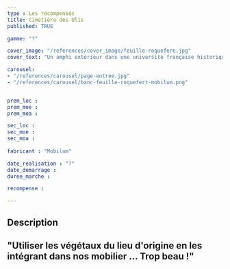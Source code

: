 ```yaml
---
type : Les récompensés
title: Cimetière des Ulis
published: TRUE

gamme: "?" 

cover_image: "/references/cover_image/feuille-roquefere.jpg"
cover_text: "Un amphi extérieur dans une université française historique"

carousel: 
- "/references/carousel/page-entree.jpg"
- "/references/carousel/banc-feuille-roquefert-mobilum.png"


prem_loc : 
prem_moe : 
prem_moa : 

sec_loc :
sec_moe :
sec_moa :
 
fabricant : "Mobilum"

date_realisation : "?"
date_demarrage :
duree_marche :

recompense :

---
```


## Description
 "Utiliser les végétaux du lieu d'origine en les intégrant dans nos mobilier ... Trop beau !"
---